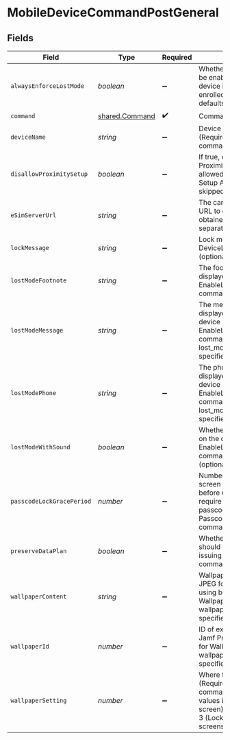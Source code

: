 # MobileDeviceCommandPostGeneral


## Fields

| Field                                                                                                                                              | Type                                                                                                                                               | Required                                                                                                                                           | Description                                                                                                                                        | Example                                                                                                                                            |
| -------------------------------------------------------------------------------------------------------------------------------------------------- | -------------------------------------------------------------------------------------------------------------------------------------------------- | -------------------------------------------------------------------------------------------------------------------------------------------------- | -------------------------------------------------------------------------------------------------------------------------------------------------- | -------------------------------------------------------------------------------------------------------------------------------------------------- |
| `alwaysEnforceLostMode`                                                                                                                            | *boolean*                                                                                                                                          | :heavy_minus_sign:                                                                                                                                 | Whether Lost Mode should be enabled after the device is wiped and re-enrolled (optional, but defaults to true)                                     | false                                                                                                                                              |
| `command`                                                                                                                                          | [shared.Command](../../models/shared/command.md)                                                                                                   | :heavy_check_mark:                                                                                                                                 | Command to send device                                                                                                                             |                                                                                                                                                    |
| `deviceName`                                                                                                                                       | *string*                                                                                                                                           | :heavy_minus_sign:                                                                                                                                 | Device name to set (Required for DeviceName command)                                                                                               | Required for DeviceName command                                                                                                                    |
| `disallowProximitySetup`                                                                                                                           | *boolean*                                                                                                                                          | :heavy_minus_sign:                                                                                                                                 | If true, on the next reboot Proximity Setup is not allowed and the pane in Setup Assistant will be skipped. Defaults to false.                     | false                                                                                                                                              |
| `eSimServerUrl`                                                                                                                                    | *string*                                                                                                                                           | :heavy_minus_sign:                                                                                                                                 | The carrier's eSIM server URL to query. This URL is obtained from each carrier separately.                                                         | https://support.apple.com/en-us/HT209096                                                                                                           |
| `lockMessage`                                                                                                                                      | *string*                                                                                                                                           | :heavy_minus_sign:                                                                                                                                 | Lock message for the DeviceLock command (optional)                                                                                                 | Lock message for the DeviceLock command (optional)                                                                                                 |
| `lostModeFootnote`                                                                                                                                 | *string*                                                                                                                                           | :heavy_minus_sign:                                                                                                                                 | The footnote to be displayed for the EnableLostMode command (optional)                                                                             | The footnote to be displayed for the EnableLostMode command (optional)                                                                             |
| `lostModeMessage`                                                                                                                                  | *string*                                                                                                                                           | :heavy_minus_sign:                                                                                                                                 | The message to be displayed on the lost device (Required for EnableLostMode command if lost_mode_phone is not specified)                           | The message to be displayed on the lost device (Required for EnableLostMode command if lost_mode_phone is not specified)                           |
| `lostModePhone`                                                                                                                                    | *string*                                                                                                                                           | :heavy_minus_sign:                                                                                                                                 | The phone number to be displayed on the lost device (Required for EnableLostMode command if lost_mode_message is not specified)                    | The phone number to be displayed on the lost device (Required for EnableLostMode command if lost_mode_message is not specified)                    |
| `lostModeWithSound`                                                                                                                                | *boolean*                                                                                                                                          | :heavy_minus_sign:                                                                                                                                 | Whether to play a sound on the device when the EnableLostMode command is sent (optional)                                                           | false                                                                                                                                              |
| `passcodeLockGracePeriod`                                                                                                                          | *number*                                                                                                                                           | :heavy_minus_sign:                                                                                                                                 | Number of seconds the screen must be locked before unlock attempts will require the device passcode (Required for PasscodeLockGracePeriod command) |                                                                                                                                                    |
| `preserveDataPlan`                                                                                                                                 | *boolean*                                                                                                                                          | :heavy_minus_sign:                                                                                                                                 | Whether the data plan should be preserved when issuing the EraseDevice command (optional)                                                          | false                                                                                                                                              |
| `wallpaperContent`                                                                                                                                 | *string*                                                                                                                                           | :heavy_minus_sign:                                                                                                                                 | Wallpaper image in PNG or JPEG format, encoded using base64 (required for Wallpaper command if wallpaper_id is not specified)                      | Wallpaper image in PNG or JPEG format, encoded using base64 (required for Wallpaper command if wallpaper_id is not specified)                      |
| `wallpaperId`                                                                                                                                      | *number*                                                                                                                                           | :heavy_minus_sign:                                                                                                                                 | ID of existing icon within Jamf Pro to use (required for Wallpaper command if wallpaper_content is not specified)                                  |                                                                                                                                                    |
| `wallpaperSetting`                                                                                                                                 | *number*                                                                                                                                           | :heavy_minus_sign:                                                                                                                                 | Where to set wallpaper (Required for Wallpaper command.) Possible values include - 1 (Lock screen), 2 (Home screen), 3 (Lock and home screens)     |                                                                                                                                                    |